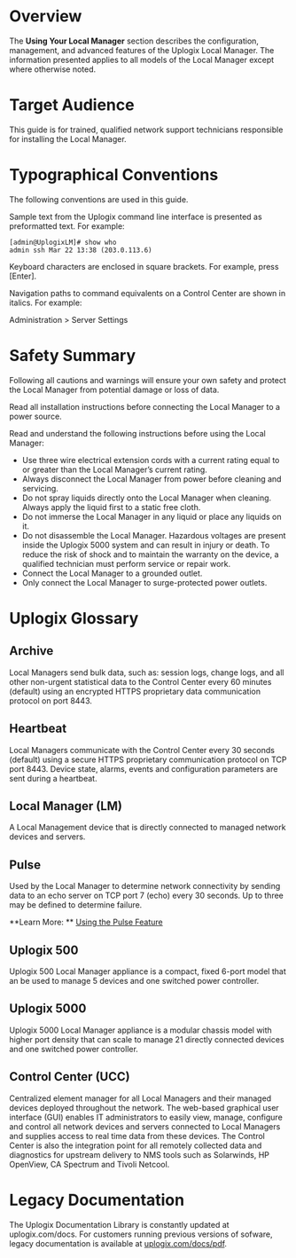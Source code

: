 <!-- 5.4 -->
<!-- Description: This document contains a description of the configuration, management, and advanced features of the Uplogix Local Manager. -->

# Overview 

The **Using Your Local Manager** section describes the configuration, management, and advanced features of the Uplogix Local Manager. The information presented applies to all models of the Local Manager except where otherwise noted.

# Target Audience

This guide is for trained, qualified network support technicians responsible for installing the Local Manager.

# Typographical Conventions

The following conventions are used in this guide.

Sample text from the Uplogix command line interface is presented as preformatted text. For example:

```
[admin@UplogixLM]# show who
admin ssh Mar 22 13:38 (203.0.113.6)
```

Keyboard characters are enclosed in square brackets. For example, press [Enter].

Navigation paths to command equivalents on a Control Center are shown in italics. For example:

<div class='ucc' />Administration > Server Settings</div>

# Safety Summary

Following all cautions and warnings will ensure your own safety and protect the Local Manager from potential damage or loss of data.

<div class='warning' />Read all installation instructions before connecting the Local Manager to a power source.</div>

Read and understand the following instructions before using the Local Manager:

* Use three wire electrical extension cords with a current rating equal to or greater than the Local Manager’s current rating.
* Always disconnect the Local Manager from power before cleaning and servicing.
* Do not spray liquids directly onto the Local Manager when cleaning. Always apply the liquid first to a static free cloth.
* Do not immerse the Local Manager in any liquid or place any liquids on it.
* Do not disassemble the Local Manager. Hazardous voltages are present inside the Uplogix 5000 system and can result in injury or death. To reduce the risk of shock and to maintain the warranty on the device, a qualified technician must perform service or repair work.
* Connect the Local Manager to a grounded outlet. 
* Only connect the Local Manager to surge-protected power outlets.

# Uplogix Glossary

## Archive

Local Managers send bulk data, such as: session logs, change logs, and all other non-urgent statistical data to the Control Center every 60 minutes (default) using an encrypted HTTPS proprietary data communication protocol on port 8443.

## Heartbeat

Local Managers communicate with the Control Center every 30 seconds (default) using a secure HTTPS proprietary communication protocol on TCP port 8443. Device state, alarms, events and configuration parameters are sent during a heartbeat.

## Local Manager (LM)

A Local Management device that is directly connected to managed network devices and servers.

## Pulse

Used by the Local Manager to determine network connectivity by sending data to an echo server on TCP port 7 (echo) every 30 seconds. Up to three may be defined to determine failure.

**Learn More: ** [Using the Pulse Feature](http://uplogix.com/docs/local-manager-user-guide/out-of-band-configuration/using-the-pulse-feature)

## Uplogix 500

Uplogix 500 Local Manager appliance is a compact, fixed 6-port model that an be used to manage 5 devices and one switched power controller.

## Uplogix 5000

Uplogix 5000 Local Manager appliance is a modular chassis model with higher port density that can scale to manage 21 directly connected devices and one switched power controller.

## Control Center (UCC)

Centralized element manager for all Local Managers and their managed devices deployed throughout the network. The web-based graphical user interface (GUI) enables IT administrators to easily view, manage, configure and control all network devices and servers connected to Local Managers and supplies access to real time data from these devices. The Control Center is also the integration point for all remotely collected data and diagnostics for upstream delivery to NMS tools such as Solarwinds, HP OpenView, CA Spectrum and Tivoli Netcool.

# Legacy Documentation

The Uplogix Documentation Library is constantly updated at uplogix.com/docs. For customers running previous versions of sofware, legacy documentation is available at [uplogix.com/docs/pdf](/docs/pdf/).
